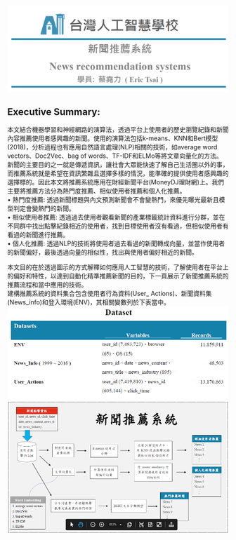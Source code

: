 ![img1](img/img1.PNG)
## Executive Summary:
本文結合機器學習和神經網路的演算法，透過平台上使用者的歷史瀏覽紀錄和新聞內容推薦使用者感興趣的新聞。使用的演算法包括k-means、KNN和Bert模型(2018)，分析過程也有應用自然語言處理(NLP)相關的技術，如average word vectors、Doc2Vec、bag of words、TF-IDF和ELMo等將文章向量化的方法。<br>
新聞的主要目的之一就是傳遞資訊，讓社會大眾能快速了解自己生活圈以外的事，而推薦系統就是希望在資訊繁雜且選擇多樣的情況，能準確的提供使用者感興趣的選擇標的。因此本文將推薦系統應用在財經新聞平台(MoneyDJ理財網)上。我們主要將推薦方法分為熱門度推薦、相似使用者推薦和個人化推薦。<br>
•	熱門度推薦: 透過新聞標題與內文預測新聞會不會變熱門，來優先曝光最新且模型判定會變熱門的新聞。<br>
•	相似使用者推薦: 透過過去使用者觀看新聞的產業標籤統計資料進行分群，並在不同群中找出點擊紀錄相近的使用者，找到目標使用者沒有看過，但相似使用者有看過的新聞進行推薦。<br>
•	個人化推薦: 透過NLP的技術將使用者過去看過的新聞轉成向量，並當作使用者的新聞偏好，最後透過向量的相似性，找出與使用者偏好相近的新聞。<br>

本文目的在於透過圖示的方式解釋如何應用人工智慧的技術，了解使用者在平台上的偏好和特性，以達到自動化精準推薦新聞的目的，下一頁展示了新聞推薦系統的推薦流程和當中應用的技術。<br>
建構推薦系統的資料集合包含使用者行為資料(User_ Actions)、新聞資料集(News_info)和登入環境(ENV)，其相關變數列於下表當中。
![img2](img/img2.PNG)
![img3](img/img3.PNG)
